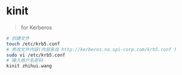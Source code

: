 # kinit

> for Kerberos

```bash
# 创建文件
touch /etc/krb5.conf
# 修改文件内容(内容来自 http://kerberos.no.opi-corp.com/krb5.conf )
sudo vi /etc/krb5.conf
# 输入用户名密码
kinit zhihui.wang
```